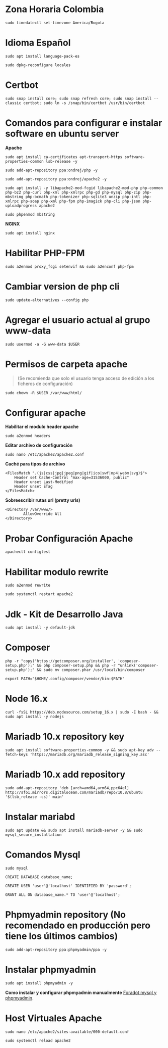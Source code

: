 # Zona Horaria Colombia
```
sudo timedatectl set-timezone America/Bogota
```

# Idioma Español
```
sudo apt install language-pack-es
```
```
sudo dpkg-reconfigure locales
```

# Certbot
```
sudo snap install core; sudo snap refresh core; sudo snap install --classic certbot; sudo ln -s /snap/bin/certbot /usr/bin/certbot
```

# Comandos para configurar e instalar software en ubuntu server

**Apache**
```
sudo apt install ca-certificates apt-transport-https software-properties-common lsb-release -y
```
```
sudo add-apt-repository ppa:ondrej/php -y
```
```
sudo add-apt-repository ppa:ondrej/apache2 -y
```
```
sudo apt install -y libapache2-mod-fcgid libapache2-mod-php php-common php-bz2 php-curl php-xml php-xmlrpc php-gd php-mysql php-zip php-mbstring php-bcmath php-tokenizer php-sqlite3 unzip php-intl php-xmlrpc php-soap php-xml php-fpm php-imagick php-cli php-json php-uploadprogress apache2
```
```
sudo phpenmod mbstring
```


**NGINX**
```
sudo apt install nginx
```


# Habilitar PHP-FPM
```
sudo a2enmod proxy_fcgi setenvif && sudo a2enconf php-fpm
```

# Cambiar version de php cli
```
sudo update-alternatives --config php
```

# Agregar el usuario actual al grupo www-data
```
sudo usermod -a -G www-data $USER
```

# Permisos de carpeta apache 

> (Se recomienda que solo el usuario tenga acceso de edición a los ficheros de configuración)
```
sudo chown -R $USER /var/www/html/
```

# Configurar apache

**Habilitar el modulo header apache**
```
sudo a2enmod headers
```

**Editar archivo de configuración**
```
sudo nano /etc/apache2/apache2.conf
```

**Caché para tipos de archivo**
```
<FilesMatch ".(js|css|jpg|jpeg|png|gif|ico|swf|mp4|webm|svg)$">
    Header set Cache-Control "max-age=31536000, public"
    Header unset Last-Modified
    Header unset ETag
</FilesMatch>
```

**Sobreescribir rutas url (pretty urls)**
```
<Directory /var/www/>
        AllowOverride All
</Directory>
```


# Probar Configuración Apache
```
apachectl configtest
```

# Habilitar modulo rewrite
```
sudo a2enmod rewrite
```
```
sudo systemctl restart apache2
```


# Jdk - Kit de Desarrollo Java
```
sudo apt install -y default-jdk
```

# Composer
```
php -r "copy('https://getcomposer.org/installer', 'composer-setup.php');" && php composer-setup.php && php -r "unlink('composer-setup.php');" && sudo mv composer.phar /usr/local/bin/composer
```

```
export PATH="$HOME/.config/composer/vendor/bin:$PATH"
```

# Node 16.x
```
curl -fsSL https://deb.nodesource.com/setup_16.x | sudo -E bash - && sudo apt install -y nodejs
```


# Mariadb 10.x repository key
```
sudo apt install software-properties-common -y && sudo apt-key adv --fetch-keys 'https://mariadb.org/mariadb_release_signing_key.asc'
```

# Mariadb 10.x add repository
```
sudo add-apt-repository 'deb [arch=amd64,arm64,ppc64el] http://sfo1.mirrors.digitalocean.com/mariadb/repo/10.8/ubuntu '$(lsb_release -cs)' main'
```

# Instalar mariabd
```
sudo apt update && sudo apt install mariadb-server -y && sudo mysql_secure_installation
```

# Comandos Mysql
```
sudo mysql
```
```
CREATE DATABASE database_name;
```
```
CREATE USER 'user'@'localhost' IDENTIFIED BY 'password';
```
```
GRANT ALL ON database_name.* TO 'user'@'localhost';
```

# Phpmyadmin repository (No recomendado en producción pero tiene los últimos cambios)
```
sudo add-apt-repository ppa:phpmyadmin/ppa -y
```
# Instalar phpmyadmin
```
sudo apt install phpmyadmin -y
```

**Como instalar y configurar phpmyadmin manualmente** [Foradot mysql y phpmyadmin](https://foratdot.info/como-instalar-mariadb-server-y-phpmyadmin).



# Host Virtuales Apache
```
sudo nano /etc/apache2/sites-available/000-default.conf
```
```
sudo systemctl reload apache2
```
